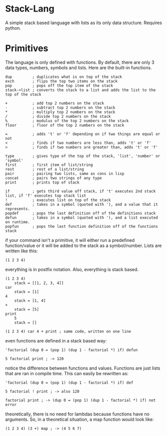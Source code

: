 # Stack-Lang
A simple stack based language with lists as its only data structure. Requires python.

# Primitives
The language is only defined with functions. By default, there are only 3 data types, numbers, symbols and lists.
Here are the built-in functions.

    dup         ; duplicates what is on top of the stack
    exch        ; flips the top two items on the stack
    pop         ; pops off the top item of the stack
    stack->list ; converts the stack to a list and adds the list to the top of the stack
    
    +           ; add top 2 numbers on the stack
    -           ; subtract top 2 numbers on the stack
    *           ; multiply top 2 numbers on the stack
    /           ; divide top 2 numbers on the stack
    %           ; modulus of the top 2 numbers on the stack
    floor       ; floor of the top 2 numbers on the stack
    
    =           ; adds 't' or 'f' depending on if two things are equal or not
    <           ; finds if two numbers are less than, adds 't' or 'f'
    >           ; finds if two numbers are greater than, adds 't' or 'f'

    type        ; gives type of the top of the stack, 'list', 'number' or 'symbol'
    first       ; first item of list/string
    rest        ; rest of a list/string
    pair        ; pairing two lists, same as cons in lisp
    concat      ; pairs two strings of any type
    print       ; prints top of stack
    
    if          ; gets third value off stack, if 't' executes 2nd stack list, if 'f' executes top stack list
    !           ; executes list on top of the stack
    def         ; takes in a symbol (quoted with '), and a value that it represents.
    popdef      ; pops the last definition off of the definitions stack
    defun       ; takes in a symbol (quoted with '), and a list executed on runtime.
    popfun      ; pops the last function definition off of the functions stack

if your command isn't a primitive, it will either run a predefined function/value or it will be added to the stack as a symbol/number. Lists are written like this:

    (1 2 3 4)

everything is in postfix notation. Also, everything is stack based.

    (1 2 3 4)
        stack = [[1, 2, 3, 4]]
    car
        stack = [1]
    4
        stack = [1, 4]
    +
        stack = [5]
    print
        5
        stack = []
    
    (1 2 3 4) car 4 + print ; same code, written on one line

even functions are defined in a stack based way:

    'factorial (dup 0 = (pop 1) (dup 1 - factorial *) if) defun

    5 factorial print ; -> 120

notice the difference between functions and values. Functions are just lists that are ran in compile time. This can easily be rewritten as:


    'factorial (dup 0 = (pop 1) (dup 1 - factorial *) if) def
    
    5 factorial ! print ; -> also 120
    
    factorial print ; -> (dup 0 = (pop 1) (dup 1 - factorial *) if) not error

theoretically, there is no need for lambdas because functions have no arguments. So, in a theoretical situation, a map function would look like:

    (1 2 3 4) (3 +) map ; -> (4 5 6 7)
